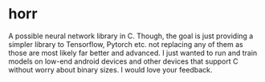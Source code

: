 # horr
A possible neural network library in C.
Though, the goal is just providing a simpler library to Tensorflow, Pytorch etc. not replacing any of them as those are most likely far better and advanced.
I just wanted to run and train models on low-end android devices and other devices that support C without worry about binary sizes.
I would love your feedback.
